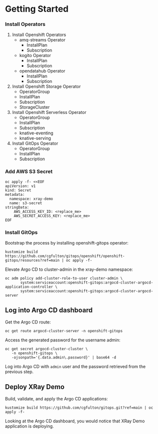 # Getting Started

### Install Operators
1. Install Openshift Operators
   - amq-streams Operator
      - InstallPlan
      - Subscription
   - kogito Operator
      - InstallPlan
      - Subscription
   - opendatahub Operator
      - InstallPlan
      - Subscription
1. Install Openshift Storage Operator
   - OperatorGroup 
   - InstallPlan
   - Subscription  
   - StorageCluster
1. Install Openshift Serverless Operator
   - OperatorGroup
   - InstallPlan
   - Subscription
   - knative-eventing
   - knative-serving
1. Install GitOps Operator
   - OperatorGroup
   - InstallPlan
   - Subscription
   
### Add AWS S3 Secret
```shell
oc apply -f- <<EOF
apiVersion: v1
kind: Secret
metadata:
  namespace: xray-demo
  name: s3-secret
stringData:
    AWS_ACCESS_KEY_ID: <replace_me>
    AWS_SECRET_ACCESS_KEY: <replace_me>
EOF
```

### Install GitOps
Bootstrap the process by installing openshift-gitops operator:
```console
kustomize build https://github.com/cgfulton/gitops/openshift/openshift-gitops/resources?ref=main | oc apply -f-
```

Elevate Argo CD to cluster-admin in the xray-demo namespace:
```console
oc adm policy add-cluster-role-to-user cluster-admin \
       system:serviceaccount:openshift-gitops:argocd-cluster-argocd-application-controller \
       system:serviceaccount:openshift-gitops:argocd-cluster-argocd-server 
```

## Log into Argo CD dashboard
Get the Argo CD route:
```console
oc get route argocd-cluster-server -n openshift-gitops
```
Access the generated password for the username admin:
```console
oc get secret argocd-cluster-cluster \
   -n openshift-gitops \
   -ojsonpath='{.data.admin\.password}' | base64 -d
```
Log into Argo CD with `admin` user and the password retrieved from the previous step.

## Deploy XRay Demo
Build, validate, and apply the Argo CD applications:
```console
kustomize build https://github.com/cgfulton/gitops.git?ref=main | oc apply -f- 
```

Looking at the Argo CD dashboard, you would notice that XRay Demo application is deploying.


